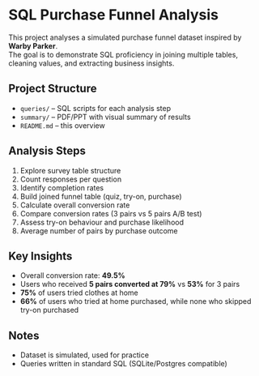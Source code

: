 # SQL Purchase Funnel Analysis

This project analyses a simulated purchase funnel dataset inspired by **Warby Parker**.  
The goal is to demonstrate SQL proficiency in joining multiple tables, cleaning values, and extracting business insights.

## Project Structure
- `queries/` – SQL scripts for each analysis step
- `summary/` – PDF/PPT with visual summary of results
- `README.md` – this overview

## Analysis Steps
1. Explore survey table structure
2. Count responses per question
3. Identify completion rates
4. Build joined funnel table (quiz, try-on, purchase)
5. Calculate overall conversion rate
6. Compare conversion rates (3 pairs vs 5 pairs A/B test)
7. Assess try-on behaviour and purchase likelihood
8. Average number of pairs by purchase outcome

## Key Insights
- Overall conversion rate: **49.5%**
- Users who received **5 pairs converted at 79%** vs **53%** for 3 pairs
- **75%** of users tried clothes at home
- **66%** of users who tried at home purchased, while none who skipped try-on purchased

## Notes
- Dataset is simulated, used for practice
- Queries written in standard SQL (SQLite/Postgres compatible)

